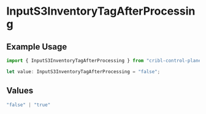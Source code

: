 # InputS3InventoryTagAfterProcessing

## Example Usage

```typescript
import { InputS3InventoryTagAfterProcessing } from "cribl-control-plane/models";

let value: InputS3InventoryTagAfterProcessing = "false";
```

## Values

```typescript
"false" | "true"
```